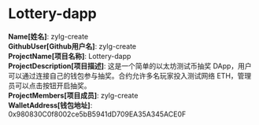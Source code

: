 # Lottery-dapp

**Name[姓名]**: zylg-create  
**GithubUser[Github用户名]**: zylg-create  
**ProjectName[项目名称]**: Lottery-dapp  
**ProjectDescription[项目描述]**: 这是一个简单的以太坊测试币抽奖 DApp，用户可以通过连接自己的钱包参与抽奖。合约允许多名玩家投入测试网络 ETH，管理员可以点击按钮开启抽奖。  
**ProjectMembers[项目成员]**: zylg-create  
**WalletAddress[钱包地址]**: 0x980830C0f8002ce5bB5941dD709EA35A345ACE0F